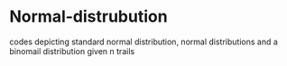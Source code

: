 # Normal-distrubution
codes depicting standard normal distribution, normal distributions and a binomail distribution given n trails
